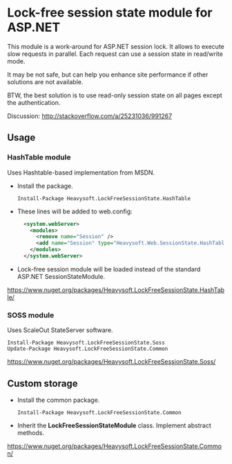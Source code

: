 Lock-free session state module for ASP.NET
==========================================

This module is a work-around for ASP.NET session lock. It allows to execute slow requests in parallel. Each request can use a session state in read/write mode.

It may be not safe, but can help you enhance site performance if other solutions are not available.

BTW, the best solution is to use read-only session state on all pages except the authentication.

Discussion: http://stackoverflow.com/a/25231036/991267

Usage
-----

### HashTable module

Uses Hashtable-based implementation from MSDN.

* Install the package.

    ```
    Install-Package Heavysoft.LockFreeSessionState.HashTable
    ```
* These lines will be added to web.config:

    ```xml
      <system.webServer>
        <modules>
          <remove name="Session" />
          <add name="Session" type="Heavysoft.Web.SessionState.HashTableSessionStateModule,Heavysoft.LockFreeSessionState.HashTable,PublicKeyToken=ea16f0ccebd288da" />      
        </modules>
      </system.webServer>
    ```

* Lock-free session module will be loaded instead of the standard ASP.NET SessionStateModule.

https://www.nuget.org/packages/Heavysoft.LockFreeSessionState.HashTable/

### SOSS module

Uses ScaleOut StateServer software.

```
Install-Package Heavysoft.LockFreeSessionState.Soss
Update-Package Heavysoft.LockFreeSessionState.Common
```

https://www.nuget.org/packages/Heavysoft.LockFreeSessionState.Soss/

Custom storage
--------------

* Install the common package.

    ```
    Install-Package Heavysoft.LockFreeSessionState.Common
    ```
* Inherit the **LockFreeSessionStateModule** class. Implement abstract methods.

https://www.nuget.org/packages/Heavysoft.LockFreeSessionState.Common/
